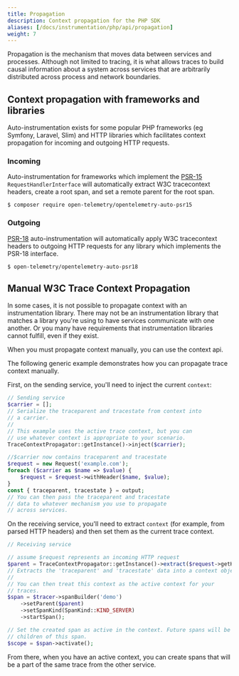 ```yaml
---
title: Propagation
description: Context propagation for the PHP SDK
aliases: [/docs/instrumentation/php/api/propagation]
weight: 7
---
```


Propagation is the mechanism that moves data between services and processes.
Although not limited to tracing, it is what allows traces to build causal
information about a system across services that are arbitrarily distributed
across process and network boundaries.

## Context propagation with frameworks and libraries

Auto-instrumentation exists for some popular PHP frameworks (eg Symfony, Laravel, Slim)
and HTTP libraries which facilitates context propagation for incoming and outgoing HTTP requests.

### Incoming

Auto-instrumentation for frameworks which implement the [PSR-15](https://www.php-fig.org/psr/psr-15/)
`RequestHandlerInterface` will automatically extract W3C tracecontext headers, create a root span,
and set a remote parent for the root span.

```shell
$ composer require open-telemetry/opentelemetry-auto-psr15
```

### Outgoing

[PSR-18](https://www.php-fig.org/psr/psr-18/) auto-instrumentation will automatically apply W3C tracecontext headers to
outgoing HTTP requests for any library which implements the PSR-18 interface.

```shell
$ open-telemetry/opentelemetry-auto-psr18
```

## Manual W3C Trace Context Propagation

In some cases, it is not possible to propagate context with an instrumentation
library. There may not be an instrumentation library that matches a library
you're using to have services communicate with one another. Or you many have
requirements that instrumentation libraries cannot fulfill, even if they exist.

When you must propagate context manually, you can use the  context api.

The following generic example demonstrates how you can propagate trace context
manually.

First, on the sending service, you'll need to inject the current `context`:

```php
// Sending service
$carrier = [];
// Serialize the traceparent and tracestate from context into
// a carrier.
//
// This example uses the active trace context, but you can
// use whatever context is appropriate to your scenario.
TraceContextPropagator::getInstance()->inject($carrier);

//$carrier now contains traceparent and tracestate
$request = new Request('example.com');
foreach ($carrier as $name => $value) {
    $request = $request->withHeader($name, $value);
}
const { traceparent, tracestate } = output;
// You can then pass the traceparent and tracestate
// data to whatever mechanism you use to propagate
// across services.
```

On the receiving service, you'll need to extract `context` (for example, from
parsed HTTP headers) and then set them as the current trace context.

```php
// Receiving service

// assume $request represents an incoming HTTP request
$parent = TraceContextPropagator::getInstance()->extract($request->getHeaders());
// Extracts the 'traceparent' and 'tracestate' data into a context object.
//
// You can then treat this context as the active context for your
// traces.
$span = $tracer->spanBuilder('demo')
    ->setParent($parent)
    ->setSpanKind(SpanKind::KIND_SERVER)
    ->startSpan();

// Set the created span as active in the context. Future spans will be created as
// children of this span.
$scope = $span->activate();
```

From there, when you have an active context, you can create spans
that will be a part of the same trace from the other service.
